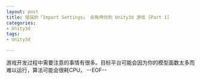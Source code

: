```yaml
---
layout: post
title: 错误的「Import Settings」 会拖垮你的 Unity3d 游戏 [Part 1]
categories:
- Unity3d
tags:
- Unity3d

---
```

游戏开发过程中需要注意的事情有很多。目标平台可能会因为你的模型面数太多而难以运行，算法可能会很耗CPU，
--EOF--						
